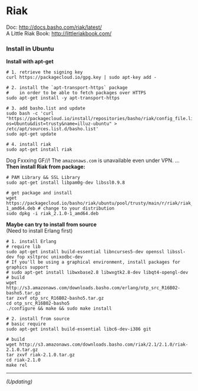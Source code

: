 Riak
===

Doc: http://docs.basho.com/riak/latest/  
A Little Riak Book: http://littleriakbook.com/  

### Install in Ubuntu

**Install with apt-get**  

```shell
# 1. retrieve the signing key
curl https://packagecloud.io/gpg.key | sudo apt-key add -

# 2. install the `apt-transport-https` package
#    in order to be able to fetch packages over HTTPS
sudo apt-get install -y apt-transport-https

# 3. add basho.list and update
sudo bash -c 'curl "https://packagecloud.io/install/repositories/basho/riak/config_file.list?os=Ubuntu&dist=trusty&name=illuz-ubuntu" > /etc/apt/sources.list.d/basho.list'
sudo apt-get update

# 4. install riak
sudo apt-get install riak
```

Dog Fxxxing GF\/\/! The `amazonaws.com` is unavailable even under VPN. ...  
**Then install Riak from package:**   

```shell
# PAM Library && SSL Library
sudo apt-get install libpam0g-dev libssl0.9.8

# get package and install
wget https://packagecloud.io/basho/riak/ubuntu/pool/trusty/main/r/riak/riak_2.1.0-1_amd64.deb # change to your distribution
sudo dpkg -i riak_2.1.0-1_amd64.deb
```

**Maybe can try to install from source**  
(Need to install Erlang first)  

```shell
# 1. install Erlang
# require lib
sudo apt-get install build-essential libncurses5-dev openssl libssl-dev fop xsltproc unixodbc-dev
# If you'll be using a graphical environment, install packages for graphics support
# sudo apt-get install libwxbase2.8 libwxgtk2.8-dev libqt4-opengl-dev
# build
wget http://s3.amazonaws.com/downloads.basho.com/erlang/otp_src_R16B02-basho5.tar.gz
tar zxvf otp_src_R16B02-basho5.tar.gz
cd otp_src_R16B02-basho5
./configure && make && sudo make install

# 2. install from source
# basic require
sudo apt-get install build-essential libc6-dev-i386 git

# build
wget http://s3.amazonaws.com/downloads.basho.com/riak/2.1/2.1.0/riak-2.1.0.tar.gz
tar zxvf riak-2.1.0.tar.gz
cd riak-2.1.0
make rel
```

---
*(Updating)*
